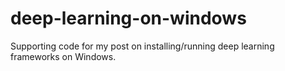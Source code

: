 # deep-learning-on-windows
Supporting code for my post on installing/running deep learning frameworks on Windows.
